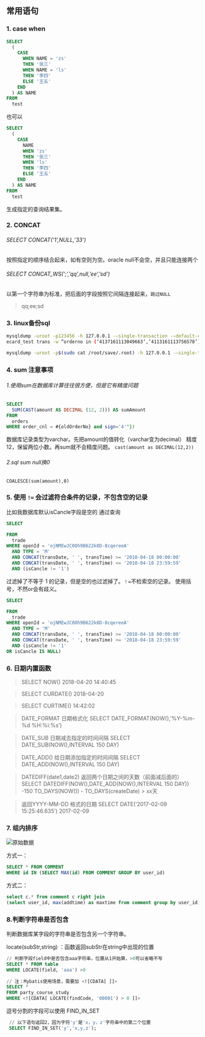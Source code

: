 ## 常用语句

### 1. case when

```sql
SELECT 
  (
    CASE
      WHEN NAME = 'zs' 
      THEN '张三' 
      WHEN NAME = 'ls' 
      THEN '李四' 
      ELSE '王五' 
    END
  ) AS NAME 
FROM
  test 
```

也可以

```sql
SELECT 
  (
    CASE
      NAME 
      WHEN 'zs' 
      THEN '张三' 
      WHEN 'ls' 
      THEN '李四' 
      ELSE '王五' 
    END
  ) AS NAME 
FROM
  test 
```

生成指定的查询结果集。

### 2. CONCAT

###### SELECT CONCAT(‘1’,NULL,’33’)

按照指定的顺序结合起来，如有空则为空。oracle null不会空，并且只能连接两个



###### SELECT CONCAT_WS(‘;’,’qq’,null,’ee’,’sd’)

以第一个字符串为标准，把后面的字段按照它间隔连接起来，`跳过NULL`

> qq;ee;sd





### 3. linux备份sql

```sh
mysqldump -uroot -p123456 -h 127.0.0.1 -–single-transaction -–default-character-set=utf8 
ecard_test trans -w “orderno in (‘4137161113049663’,’4113161113756578’)” > /var/trans.sql

mysqldump -uroot -p$(sudo cat /root/save/.root) -h 127.0.0.1 -–single-transaction -–default-character-set=utf8 ecard trans -w “orderno in (‘4128170912395813’,’4151708221007297’)” >/usr/BAK-sql/ecard.trans-bak1925_chg.sql
```



### 4. sum 注意事项

###### 1.使用sum在数据库计算往往很方便，但是它有精度问题

```sql
SELECT 
  SUM(CAST(amount AS DECIMAL (12, 2))) AS sumAmount 
FROM
  orders 
WHERE order_cnl = #{oldOrderNo} and sign='4'"}) 
```

数据库记录类型为varchar。先把amount的值转化（varchar变为decimal） 精度12，保留两位小数。再sum就不会精度问题。
`cast(amount as DECIMAL(12,2))`

###### 2.sql sum null换0

`COALESCE(sum(amount),0)`



### 5. 使用 `!=` 会过滤符合条件的记录，不包含空的记录

比如我数据库默认isCancle字段是空的
通过查询 

```sql
SELECT 

FROM
  trade 
WHERE openId = 'ojNMEwJC0Oh9B622k0D-8cqereeA' 
  AND TYPE = 'M' 
  AND CONCAT(transDate, ' ', transTime) >= '2018-04-18 00:00:00' 
  AND CONCAT(transDate, ' ', transTime) <= '2018-04-18 23:59:59' 
  AND (isCancle != '1')
```

过滤掉了不等于 1 的记录，但是空的也过滤掉了。`！=`不检索空的记录。
使用括号，不然or会有歧义。

```sql
SELECT 

FROM
  trade 
WHERE openId = 'ojNMEwJC0Oh9B622k0D-8cqereeA' 
  AND TYPE = 'M' 
  AND CONCAT(transDate, ' ', transTime) >= '2018-04-18 00:00:00' 
  AND CONCAT(transDate, ' ', transTime) <= '2018-04-18 23:59:59' 
  AND (isCancle != '1' 
OR isCancle IS NULL)
```

### 6. 日期内置函数

> SELECT NOW() 
> 2018-04-20 14:40:45

> SELECT CURDATE()
> 2018-04-20

> SELECT CURTIME()
> 14:42:02

> DATE_FORMAT  日期格式化
> SELECT DATE_FORMAT(NOW(),’%Y-%m-%d %H:%i:%s’)

> DATE_SUB 日期减去指定的时间间隔 
> SELECT DATE_SUB(NOW(),INTERVAL 150 DAY)

> DATE_ADD() 给日期添加指定的时间间隔
> SELECT DATE_ADD(NOW(),INTERVAL 150 DAY)

> DATEDIFF(date1,date2)  	返回两个日期之间的天数（前面减后面的）
> SELECT DATEDIFF(NOW(),DATE_ADD(NOW(),INTERVAL 150 DAY))      -150
> TO_DAYS(NOW()) - TO_DAYS(createDate) > xx天

> 返回YYYY-MM-DD 格式的日期
> SELECT DATE(‘2017-02-09 15:25:46.635’)   2017-02-09

### 7. 组内排序

![原始数据](https://i.loli.net/2020/03/27/FnBlLZXHqbSDUJC.png)

方式一：

```sql
SELECT * FROM COMMENT 
WHERE id IN (SELECT MAX(id) FROM COMMENT GROUP BY user_id)
```

方式二：

```sql
select c.* from comment c right join 
(select user_id, max(addtime) as maxtime from comment group by user_id) b on c.`user_id` = b.`user_id` and c.`addtime`= b.`maxtime`
```



### 8.判断字符串是否包含

判断数据库某字段的字符串是否包含另一个字符串。

locate(subStr,string) ：函数返回subStr在string中出现的位置

```sql
// 判断字段field中是否包含aaa字符串，位置从1开始算，>0可以省略不写
SELECT * FROM table
WHERE LOCATE(field, 'aaa') >0
 
// 注：Mybatis使用场景，需要加 <![CDATA[ ]]>
SELECT * 
FROM party_course_study
WHERE <![CDATA[ LOCATE(findCode, '00001') > 0 ]]>
```

逗号分割的字段可以使用 FIND_IN_SET

```sql
 // 以下语句返回2，因为字符'y'是'x，y，z'字符串中的第二个位置
 SELECT FIND_IN_SET('y','x,y,z');
```

